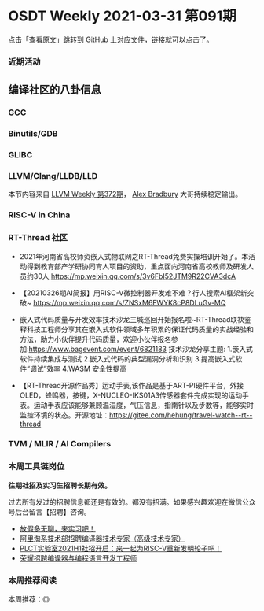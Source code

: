 # OSDT Weekly 2021-03-31 第091期

点击「查看原文」跳转到 GitHub 上对应文件，链接就可以点击了。

### 近期活动

## 编译社区的八卦信息

### GCC

### Binutils/GDB

### GLIBC

### LLVM/Clang/LLDB/LLD

本节内容来自 [LLVM Weekly 第372期](http://llvmweekly.org/issue/372)，
[Alex Bradbury](https://www.linkedin.com/in/alex-bradbury/) 大哥持续稳定输出。

### RISC-V in China

### RT-Thread 社区
- 2021年河南省高校师资嵌入式物联网之RT-Thread免费实操培训开始了。本活动得到教育部产学研协同育人项目的资助，重点面向河南省高校教师及研发人员约30人 https://mp.weixin.qq.com/s/3v6FbI52JTM9R22CVA3dcA

- 【20210326期AI简报】用RISC-V微控制器开发难不难？行人搜索AI框架新突破~ https://mp.weixin.qq.com/s/ZNSxM6FWYK8cP8DLuGv-MQ
- 嵌入式代码质量与开发效率技术沙龙三城巡回开始报名啦~RT-Thread联袂鉴释科技工程师分享其在嵌入式软件领域多年积累的保证代码质量的实战经验和方法，助力小伙伴提升代码质量，欢迎小伙伴报名参加:https://www.bagevent.com/event/6821183
技术沙龙分享主题:
1.嵌入式软件持续集成与测试
2.嵌入式代码的典型漏洞分析和识别
3.提高嵌入式软件“调试”效率
4.WASM 安全性提高

- 【RT-Thread开源作品秀】运动手表,该作品是基于ART-PI硬件平台，外接OLED，蜂鸣器，按键，X-NUCLEO-IKS01A3传感器套件完成实现的运动手表。运动手表应该能够兼顾温湿度，气压信息，指南针以及步数等，能够实时监控环境的状态。开源地址：https://gitee.com/hehung/travel-watch--rt--thread



### TVM / MLIR / AI Compilers

### 本周工具链岗位

**往期社招及实习生招聘长期有效。**

过去所有发过的招聘信息都还是有效的。都没有招满。如果感兴趣欢迎在微信公众号后台留言【招聘】咨询。

- [放假多无聊，来实习吧！](https://mp.weixin.qq.com/s/pWjPrHtaWnzWbPfqqcX1cQ)
- [阿里淘系技术部招聘编译器技术专家（高级技术专家）](https://mp.weixin.qq.com/s/Yr_XA_L9fCI8IvhuudwTkQ)
- [PLCT实验室2021H1社招开启：来一起为RISC-V重新发明轮子吧！](https://mp.weixin.qq.com/s/9BUJ1-LbHGm-Lhs_Lavzjw)
- [荣耀招聘编译器与编程语言开发工程师](https://mp.weixin.qq.com/s/XaLAhjLP6fhj3Vl-mUjXng)

### 本周推荐阅读

本周推荐：《》
